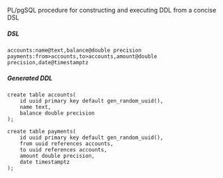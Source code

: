 PL/pgSQL procedure for constructing and executing DDL from a concise DSL
    
##### DSL

    accounts:name@text,balance@double precision
    payments:from>accounts,to>accounts,amount@double precision,date@timestamptz

##### Generated DDL

    create table accounts(
        id uuid primary key default gen_random_uuid(),
        name text,
        balance double precision
    );
    
    create table payments(
        id uuid primary key default gen_random_uuid(), 
        from uuid references accounts, 
        to uuid references accounts, 
        amount double precision, 
        date timestamptz
    );

